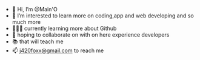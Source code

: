 - 👋 Hi, I’m @Main'O
- 👀 I’m interested to learn more on coding,app and web developing and so much more 
- 🦸🏾‍♂️ currently learning more about Github 
- 💞️ hoping to collaborate on with on here experience developers 
- 📚 that will teach me
- 📫 j420foxx@gmail.com to reach me

<!---
MainOwill83/MainOwill83 is a ✨ special ✨ repository because its `README.md` (this file) appears on your GitHub profile.
You can click the Preview link to take a look at your changes.
--->
